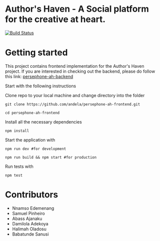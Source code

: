 # Author's Haven - A Social platform for the creative at heart.

[![Build Status](https://travis-ci.org/andela/persephone-ah-frontend.svg?branch=develop)](https://travis-ci.org/andela/persephone-ah-frontend)

# Getting started

This project contains frontend implementation for the Author's Haven project. If you are interested in checking out the backend, please do follow this link:
[persephone-ah-backend](https://github.com/andela/persephone-ah-backend)

Start with the following instructions

Clone repo to your local machine and change directory into the folder

`git clone https://github.com/andela/persephone-ah-frontend.git`

`cd persephone-ah-frontend`

Install all the necessary dependencies

`npm install`

Start the application with

`npm run dev #for development`

`npm run build && npm start #for production`

Run tests with

`npm test`

# Contributors

- Nnamso Edemenang
- Samuel Pinheiro
- Abass Ajanaku
- Damilola Adekoya
- Halimah Oladosu
- Babatunde Sanusi
